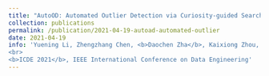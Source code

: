 ```yaml
---
title: "AutoOD: Automated Outlier Detection via Curiosity-guided Search and Self-imitation Learning"
collection: publications
permalink: /publication/2021-04-19-autoad-automated-outlier
date: 2021-04-19
info: 'Yuening Li, Zhengzhang Chen, <b>Daochen Zha</b>, Kaixiong Zhou, Haifeng Jin, Haifeng Chen, and Xia Hu
<br>
<b>ICDE 2021</b>, IEEE International Conference on Data Engineering'
---
```

